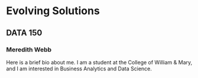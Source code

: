 # Evolving Solutions 

## DATA 150

### Meredith Webb

Here is a brief bio about me.  I am a student at the College of William & Mary, and I am interested in Business Analytics and Data Science. 
